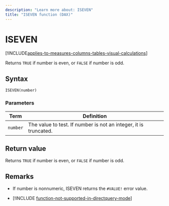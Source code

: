 ```yaml
---
description: "Learn more about: ISEVEN"
title: "ISEVEN function (DAX)"
---
```

# ISEVEN

[!INCLUDE[applies-to-measures-columns-tables-visual-calculations](includes/applies-to-measures-columns-tables-visual-calculations.md)]

Returns `TRUE` if number is even, or `FALSE` if number is odd.

## Syntax

```dax
ISEVEN(number)
```

### Parameters

|Term|Definition|
|--------|--------------|
|`number`|The value to test. If number is not an integer, it is truncated.|

## Return value

Returns `TRUE` if number is even, or `FALSE` if number is odd.

## Remarks

- If number is nonnumeric, ISEVEN returns the `#VALUE!` error value.

- [!INCLUDE [function-not-supported-in-directquery-mode](includes/function-not-supported-in-directquery-mode.md)]
